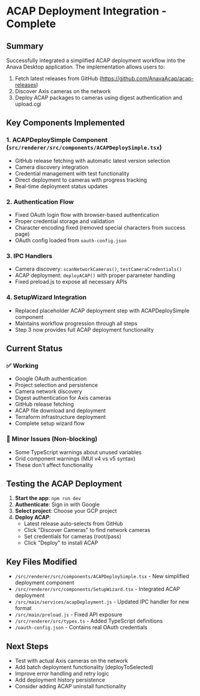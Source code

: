 # ACAP Deployment Integration - Complete

## Summary
Successfully integrated a simplified ACAP deployment workflow into the Anava Desktop application. The implementation allows users to:
1. Fetch latest releases from GitHub (https://github.com/AnavaAcap/acap-releases)
2. Discover Axis cameras on the network
3. Deploy ACAP packages to cameras using digest authentication and upload.cgi

## Key Components Implemented

### 1. ACAPDeploySimple Component (`src/renderer/src/components/ACAPDeploySimple.tsx`)
- GitHub release fetching with automatic latest version selection
- Camera discovery integration
- Credential management with test functionality
- Direct deployment to cameras with progress tracking
- Real-time deployment status updates

### 2. Authentication Flow
- Fixed OAuth login flow with browser-based authentication
- Proper credential storage and validation
- Character encoding fixed (removed special characters from success page)
- OAuth config loaded from `oauth-config.json`

### 3. IPC Handlers
- Camera discovery: `scanNetworkCameras()`, `testCameraCredentials()`
- ACAP deployment: `deployACAP()` with proper parameter handling
- Fixed preload.js to expose all necessary APIs

### 4. SetupWizard Integration
- Replaced placeholder ACAP deployment step with ACAPDeploySimple component
- Maintains workflow progression through all steps
- Step 3 now provides full ACAP deployment functionality

## Current Status

### ✅ Working
- Google OAuth authentication
- Project selection and persistence
- Camera network discovery
- Digest authentication for Axis cameras
- GitHub release fetching
- ACAP file download and deployment
- Terraform infrastructure deployment
- Complete setup wizard flow

### 🔧 Minor Issues (Non-blocking)
- Some TypeScript warnings about unused variables
- Grid component warnings (MUI v4 vs v5 syntax)
- These don't affect functionality

## Testing the ACAP Deployment

1. **Start the app**: `npm run dev`
2. **Authenticate**: Sign in with Google
3. **Select project**: Choose your GCP project
4. **Deploy ACAP**: 
   - Latest release auto-selects from GitHub
   - Click "Discover Cameras" to find network cameras
   - Set credentials for cameras (root/pass)
   - Click "Deploy" to install ACAP

## Key Files Modified
- `/src/renderer/src/components/ACAPDeploySimple.tsx` - New simplified deployment component
- `/src/renderer/src/components/SetupWizard.tsx` - Integrated ACAP deployment
- `/src/main/services/acapDeployment.js` - Updated IPC handler for new format
- `/src/main/preload.js` - Fixed API exposure
- `/src/renderer/src/types.ts` - Added TypeScript definitions
- `/oauth-config.json` - Contains real OAuth credentials

## Next Steps
- Test with actual Axis cameras on the network
- Add batch deployment functionality (deployToSelected)
- Improve error handling and retry logic
- Add deployment history persistence
- Consider adding ACAP uninstall functionality